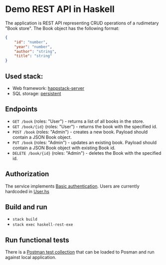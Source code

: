 # Demo REST API in Haskell

The application is REST API representing CRUD operations of a rudimetary "Book store". The Book object has the following format:
```JSON
{
    "id": "number",
    "year": "number",
    "author": "string",
    "title": "string"
}
```

## Used stack: 
- Web framework: [happstack-server](https://hackage.haskell.org/package/happstack-server)
- SQL storage: [persistent](https://hackage.haskell.org/package/persistent)

## Endpoints
- `GET /book` (roles: "User") - returns a list of all books in the store.
- `GET /book/{id}` (roles: "User") - returns the book with the specified id.
- `POST /book` (roles: "Admin") - creates a new book. Payload should contain a JSON Book object.
- `PUT /book` (roles: "Admin") - updates an existing book. Payload should contain a JSON Book object with existing Book id.
- `DELETE /book/{id}` (roles: "Admin") - deletes the Book with the specified id.

## Authorization
The service implements [Basic authentication](https://en.wikipedia.org/wiki/Basic_access_authentication). Users are currently hardcoded in [User.hs](https://github.com/fleurnoir/haskell-rest/blob/main/src/BookStore/Repository/User.hs)

## Build and run
- `stack build`
- `stack exec haskell-rest-exe`

## Run functional tests
There is a [Postman test collection](https://github.com/fleurnoir/haskell-rest/blob/main/Books.postman_collection.json) that can be loaded to Posman and run against local application.